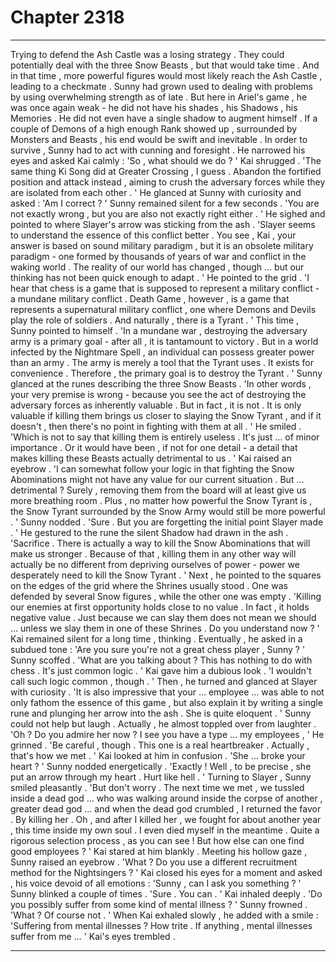 
# Chapter 2318


---

Trying to defend the Ash Castle was a losing strategy .
They could potentially deal with the three Snow Beasts , but that would take time . And in that time , more powerful figures would most likely reach the Ash Castle , leading to a checkmate .
Sunny had grown used to dealing with problems by using overwhelming strength as of late . But here in Ariel's game , he was once again weak - he did not have his shades , his Shadows , his Memories . He did not even have a single shadow to augment himself .
If a couple of Demons of a high enough Rank showed up , surrounded by Monsters and Beasts , his end would be swift and inevitable . In order to survive , Sunny had to act with cunning and foresight .
He narrowed his eyes and asked Kai calmly :
'So , what should we do ? '
Kai shrugged .
'The same thing Ki Song did at Greater Crossing , I guess . Abandon the fortified position and attack instead , aiming to crush the adversary forces while they are isolated from each other . ' He glanced at Sunny with curiosity and asked :
'Am I correct ? '
Sunny remained silent for a few seconds . 'You are not exactly wrong , but you are also not exactly right either . ' He sighed and pointed to where Slayer's arrow was sticking from the ash . 'Slayer seems to understand the essence of this conflict better . You see , Kai , your answer is based on sound military paradigm , but it is an obsolete military paradigm - one formed by thousands of years of war and conflict in the waking world . The reality of our world has changed , though … but our thinking has not been quick enough to adapt . ' He pointed to the grid . 'I hear that chess is a game that is supposed to represent a military conflict - a mundane military conflict . Death Game , however , is a game that represents a supernatural military conflict , one where Demons and Devils play the role of soldiers . And naturally , there is a Tyrant . '
This time , Sunny pointed to himself . 'In a mundane war , destroying the adversary army is a primary goal - after all , it is tantamount to victory . But in a world infected by the Nightmare Spell , an individual can possess greater power than an army . The army is merely a tool that the Tyrant uses . It exists for convenience . Therefore , the primary goal is to destroy the Tyrant . '
Sunny glanced at the runes describing the three Snow Beasts . 'In other words , your very premise is wrong - because you see the act of destroying the adversary forces as inherently valuable . But in fact , it is not . It is only valuable if killing them brings us closer to slaying the Snow Tyrant , and if it doesn't , then there's no point in fighting with them at all . ' He smiled . 'Which is not to say that killing them is entirely useless . It's just … of minor importance . Or it would have been , if not for one detail - a detail that makes killing these Beasts actually detrimental to us . '
Kai raised an eyebrow . 'I can somewhat follow your logic in that fighting the Snow Abominations might not have any value for our current situation . But … detrimental ? Surely , removing them from the board will at least give us more breathing room . Plus , no matter how powerful the Snow Tyrant is , the Snow Tyrant surrounded by the Snow Army would still be more powerful . '
Sunny nodded . 'Sure . But you are forgetting the initial point Slayer made . '
He gestured to the rune the silent Shadow had drawn in the ash . 'Sacrifice . There is actually a way to kill the Snow Abominations that will make us stronger . Because of that , killing them in any other way will actually be no different from depriving ourselves of power - power we desperately need to kill the Snow Tyrant . '
Next , he pointed to the squares on the edges of the grid where the Shrines usually stood . One was defended by several Snow figures , while the other one was empty . 'Killing our enemies at first opportunity holds close to no value . In fact , it holds negative value . Just because we can slay them does not mean we should … unless we slay them in one of these Shrines . Do you understand now ? '
Kai remained silent for a long time , thinking .
Eventually , he asked in a subdued tone :
'Are you sure you're not a great chess player , Sunny ? '
Sunny scoffed .
'What are you talking about ? This has nothing to do with chess . It's just common logic . '
Kai gave him a dubious look .
'I wouldn't call such logic common , though . '
Then , he turned and glanced at Slayer with curiosity . 'It is also impressive that your … employee … was able to not only fathom the essence of this game , but also explain it by writing a single rune and plunging her arrow into the ash . She is quite eloquent . '
Sunny could not help but laugh . Actually , he almost toppled over from laughter .
'Oh ? Do you admire her now ? I see you have a type … my employees , ' He grinned . 'Be careful , though . This one is a real heartbreaker . Actually , that's how we met . '
Kai looked at him in confusion .
'She … broke your heart ? '
Sunny nodded energetically .
'Exactly ! Well , to be precise , she put an arrow through my heart . Hurt like hell . '
Turning to Slayer , Sunny smiled pleasantly .
'But don't worry . The next time we met , we tussled inside a dead god … who was walking around inside the corpse of another , greater dead god … and when the dead god crumbled , I returned the favor . By killing her . Oh , and after I killed her , we fought for about another year , this time inside my own soul . I even died myself in the meantime . Quite a rigorous selection process , as you can see ! But how else can one find good employees ? '
Kai stared at him blankly .
Meeting his hollow gaze , Sunny raised an eyebrow .
'What ? Do you use a different recruitment method for the Nightsingers ? '
Kai closed his eyes for a moment and asked , his voice devoid of all emotions :
'Sunny , can I ask you something ? '
Sunny blinked a couple of times .
'Sure . You can . '
Kai inhaled deeply .
'Do you possibly suffer from some kind of mental illness ? '
Sunny frowned .
'What ? Of course not . '
When Kai exhaled slowly , he added with a smile :
'Suffering from mental illnesses ? How trite . If anything , mental illnesses suffer from me … '
Kai's eyes trembled .

---

